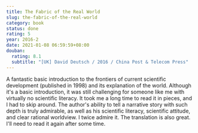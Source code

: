 ```yaml
---
title: The Fabric of the Real World
slug: the-fabric-of-the-real-world
category: book
status: done
rating: 5
year: 2016-2
date: 2021-01-08 06:59:59+08:00
douban:
  rating: 8.1
  subtitle: "[UK] David Deutsch / 2016 / China Post & Telecom Press"
---
```


A fantastic basic introduction to the frontiers of current scientific development (published in 1998) and its explanation of the world. Although it's a basic introduction, it was still challenging for someone like me with virtually no scientific literacy. It took me a long time to read it in pieces, and I had to skip around. The author's ability to tell a narrative story with such depth is truly admirable, as well as his scientific literacy, scientific attitude, and clear rational worldview. I twice admire it. The translation is also great. I'll need to read it again after some time.
